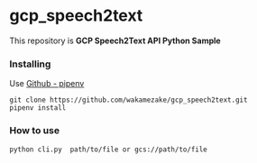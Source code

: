 # gcp_speech2text
This repository is **GCP Speech2Text API Python Sample**

### Installing

Use [Github - pipenv](https://github.com/pypa/pipenv)

```
git clone https://github.com/wakamezake/gcp_speech2text.git
pipenv install
```

### How to use

```
python cli.py  path/to/file or gcs://path/to/file
```